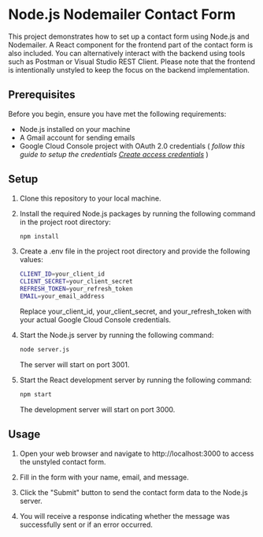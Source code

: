 # Node.js Nodemailer Contact Form

This project demonstrates how to set up a contact form using Node.js and Nodemailer. A React component for the frontend part of the contact form is also included. You can alternatively interact with the backend using tools such as Postman or Visual Studio REST Client. Please note that the frontend is intentionally unstyled to keep the focus on the backend implementation.

## Prerequisites

Before you begin, ensure you have met the following requirements:

- Node.js installed on your machine
- A Gmail account for sending emails
- Google Cloud Console project with OAuth 2.0 credentials ( <em>follow this guide to setup the credentials [Create access credentials](https://developers.google.com/workspace/guides/create-credentials)</em>
)
## Setup

1. Clone this repository to your local machine.

2. Install the required Node.js packages by running the following command in the project root directory:

   ```bash
   npm install
   ```
3. Create a .env file in the project root directory and provide the following values:

	```bash
	CLIENT_ID=your_client_id
	CLIENT_SECRET=your_client_secret
	REFRESH_TOKEN=your_refresh_token
	EMAIL=your_email_address
	```

	Replace your_client_id, your_client_secret, and your_refresh_token with your actual Google Cloud Console credentials.	

4. Start the Node.js server by running the following command:

	```bash
	node server.js
	```

	The server will start on port 3001.

5. Start the React development server by running the following command:

	```bash
	npm start
	```

	The development server will start on port 3000.

## Usage

1. Open your web browser and navigate to http://localhost:3000 to access the unstyled contact form.

2. Fill in the form with your name, email, and message.

3. Click the "Submit" button to send the contact form data to the Node.js server.

4. You will receive a response indicating whether the message was successfully sent or if an error occurred.

